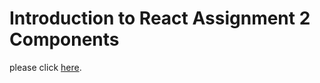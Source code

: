 # Introduction to React Assignment 2 Components
 please click [here](https://wxd990921.github.io/Introduction-to-React-Assignment-2-Components/).
